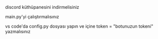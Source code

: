 discord küthüpanesini indirmelisiniz

main.py'yi çalıştırmalısınız

vs code'da config.py dosyası yapın ve içine token = "botunuzun tokeni" yazmalısınız
